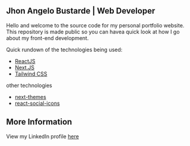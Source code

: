 ## Jhon Angelo Bustarde | Web Developer

Hello and welcome to the source code for my personal portfolio website. This repository is made public so you can havea quick look at how I go about my front-end development.

Quick rundown of the technologies being used:

- [ReactJS](https://reactjs.org/)
- [Next.JS](https://nextjs.org/)
- [Tailwind CSS](https://tailwindcss.com/)

other technologies

- [next-themes](https://github.com/pacocoursey/next-themes)
- [react-social-icons](https://github.com/jaketrent/react-social-icons)

## More Information

View my LinkedIn profile [here](https://www.linkedin.com/in/jhonangelob/)
